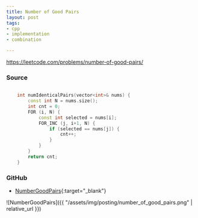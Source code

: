 ```yaml
---
title: Number of Good Pairs
layout: post
tags:
- cpp
- implementation
- combination

---
```


<https://leetcode.com/problems/number-of-good-pairs/>

### Source

```cpp

    int numIdenticalPairs(vector<int>& nums) {
        const int N = nums.size();
        int cnt = 0;
        FOR (i, N) {
            const int selected = nums[i];
            FOR_INC (j, i+1, N) {
                if (selected == nums[j]) {
                    cnt++;
                }
            }
        }
        return cnt;
    }

```

### GitHub

- [NumberGoodPairs](<https://github.com/coolwindjo/algoguru/tree/master/_posts/Done/NumberGoodPairs>){:target="_blank"}

![NumberGoodPairs]({{ "/assets/img/posting/number_of_good_pairs.png" | relative_url }})
